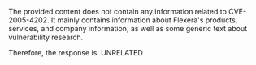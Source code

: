 The provided content does not contain any information related to CVE-2005-4202. It mainly contains information about Flexera's products, services, and company information, as well as some generic text about vulnerability research.

Therefore, the response is: UNRELATED